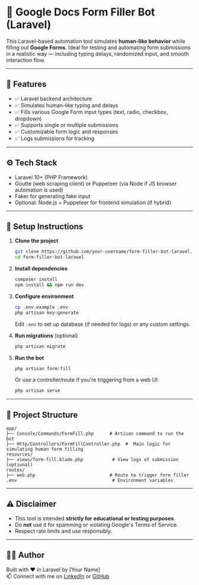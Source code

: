 # 🤖 Google Docs Form Filler Bot (Laravel)

This Laravel-based automation tool simulates **human-like behavior** while filling out **Google Forms**. Ideal for testing and automating form submissions in a realistic way — including typing delays, randomized input, and smooth interaction flow.

---

## 🧠 Features

- ✅ Laravel backend architecture  
- ✅ Simulates human-like typing and delays  
- ✅ Fills various Google Form input types (text, radio, checkbox, dropdown)  
- ✅ Supports single or multiple submissions  
- ✅ Customizable form logic and responses  
- ✅ Logs submissions for tracking

---

## ⚙️ Tech Stack

- Laravel 10+ (PHP Framework)  
- Goutte (web scraping client) or Puppeteer (via Node if JS browser automation is used)  
- Faker for generating fake input  
- Optional: Node.js + Puppeteer for frontend simulation (if hybrid)

---

## 🚀 Setup Instructions

1. **Clone the project**
   ```bash
   git clone https://github.com/your-username/form-filler-bot-laravel.git
   cd form-filler-bot-laravel
   ```

2. **Install dependencies**
   ```bash
   composer install
   npm install && npm run dev
   ```

3. **Configure environment**
   ```bash
   cp .env.example .env
   php artisan key:generate
   ```

   Edit `.env` to set up database (if needed for logs) or any custom settings.

4. **Run migrations** (optional)
   ```bash
   php artisan migrate
   ```

5. **Run the bot**
   ```bash
   php artisan form:fill
   ```

   Or use a controller/route if you're triggering from a web UI:
   ```bash
   php artisan serve
   ```

---

## 📂 Project Structure

```
app/
├── Console/Commands/FormFill.php      # Artisan command to run the bot
├── Http/Controllers/FormFillController.php  #  Main logic for simulating human form filling
resources/
├── views/form-fill.blade.php           # View logs of submission (optional)
routes/
├── web.php                            # Route to trigger form filler
.env                                    # Environment variables
```

---



## ⚠️ Disclaimer

- This tool is intended **strictly for educational or testing purposes**.
- Do **not** use it for spamming or violating Google's Terms of Service.
- Respect rate limits and use responsibly.

---

## 🧑‍💻 Author

Built with ❤️ in Laravel by [Your Name]  
📫 Connect with me on [LinkedIn](https://www.linkedin.com/in/amrit-acharya-7063472a8/) or [GitHub](https://github.com/Amrit-Acharya1)
